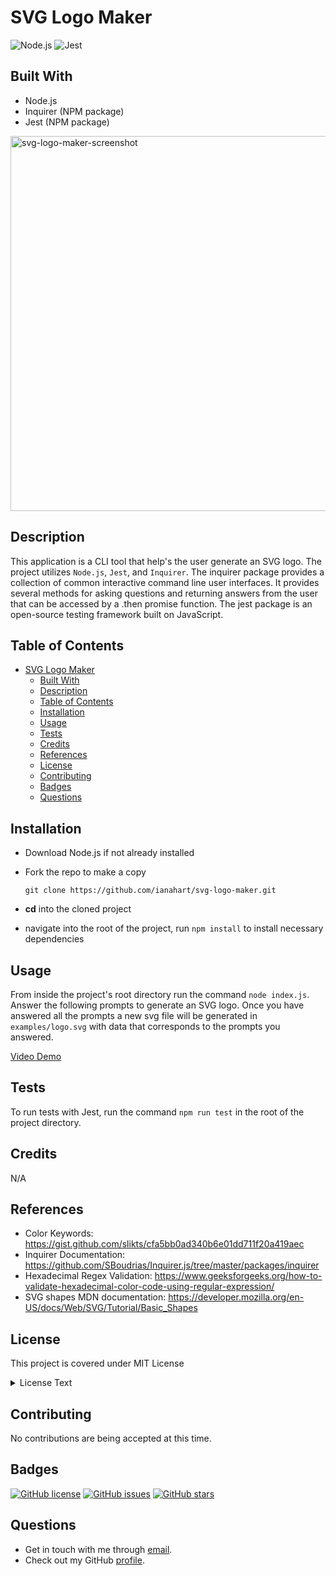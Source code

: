 # SVG Logo Maker

![Node.js](https://camo.githubusercontent.com/85cba226a1290d078f1a437aa87cb872a5bdb30037fa96b8afcddf163cd5b328/68747470733a2f2f696d672e736869656c64732e696f2f7374617469632f76313f7374796c653d666f722d7468652d6261646765266d6573736167653d4e6f64652e6a7326636f6c6f723d333339393333266c6f676f3d4e6f64652e6a73266c6f676f436f6c6f723d464646464646266c6162656c3d)
![Jest](https://camo.githubusercontent.com/1b6197f232f11106fdd5bd0816f5546d4ea99a599b53d338f89fed65b969c780/68747470733a2f2f696d672e736869656c64732e696f2f7374617469632f76313f7374796c653d666f722d7468652d6261646765266d6573736167653d4a65737426636f6c6f723d433231333235266c6f676f3d4a657374266c6f676f436f6c6f723d464646464646266c6162656c3d)

## Built With

- Node.js
- Inquirer (NPM package)
- Jest (NPM package)


<img width="600" alt="svg-logo-maker-screenshot" src="https://github.com/ianahart/svg-logo-maker/assets/29121238/4c135da7-81a7-4f3e-8bda-bb87bd6de7e4">




## Description

This application is a CLI tool that help's the user generate an SVG logo. The project utilizes `Node.js`, `Jest`, and `Inquirer`. The inquirer package provides a collection of common interactive command line user interfaces. It provides several methods for asking questions and returning answers from the user that can be accessed by a .then promise function. The jest package is an open-source testing framework built on JavaScript.

## Table of Contents

- [SVG Logo Maker](#svg-logo-maker)
  - [Built With](#built-with)
  - [Description](#description)
  - [Table of Contents](#table-of-contents)
  - [Installation](#installation)
  - [Usage](#usage)
  - [Tests](#tests)
  - [Credits](#credits)
  - [References](#references)
  - [License](#license)
  - [Contributing](#contributing)
  - [Badges](#badges)
  - [Questions](#questions)

## Installation

- Download Node.js if not already installed
- Fork the repo to make a copy

  `git clone https://github.com/ianahart/svg-logo-maker.git`

- **cd** into the cloned project
- navigate into the root of the project, run `npm install` to install necessary dependencies

## Usage

From inside the project's root directory run the command `node index.js`. Answer the following prompts to generate an SVG logo. Once you have answered all the prompts a new svg file will be generated in `examples/logo.svg` with data that corresponds to the prompts you answered.

[Video Demo](https://drive.google.com/file/d/1jfWteIaHgvs_zRqiN380pRUB_3PzW36M/view)



## Tests
To run tests with Jest, run the command `npm run test` in the root of the project directory.

## Credits

N/A

## References

- Color Keywords: https://gist.github.com/slikts/cfa5bb0ad340b6e01dd711f20a419aec
- Inquirer Documentation: https://github.com/SBoudrias/Inquirer.js/tree/master/packages/inquirer
- Hexadecimal Regex Validation: https://www.geeksforgeeks.org/how-to-validate-hexadecimal-color-code-using-regular-expression/
- SVG shapes MDN documentation: https://developer.mozilla.org/en-US/docs/Web/SVG/Tutorial/Basic_Shapes

## License

This project is covered under MIT License

<details>
  <summary>
    License Text
  </summary>

```

Copyright (c) 2024  Ian Hart

Permission is hereby granted, free of charge, to any person obtaining a copy
of this software and associated documentation files (the "Software"), to deal
in the Software without restriction, including without limitation the rights
to use, copy, modify, merge, publish, distribute, sublicense, and/or sell
copies of the Software, and to permit persons to whom the Software is
furnished to do so, subject to the following conditions:

The above copyright notice and this permission notice shall be included in all
copies or substantial portions of the Software.

THE SOFTWARE IS PROVIDED "AS IS", WITHOUT WARRANTY OF ANY KIND, EXPRESS OR
IMPLIED, INCLUDING BUT NOT LIMITED TO THE WARRANTIES OF MERCHANTABILITY,
FITNESS FOR A PARTICULAR PURPOSE AND NONINFRINGEMENT. IN NO EVENT SHALL THE
AUTHORS OR COPYRIGHT HOLDERS BE LIABLE FOR ANY CLAIM, DAMAGES OR OTHER
LIABILITY, WHETHER IN AN ACTION OF CONTRACT, TORT OR OTHERWISE, ARISING FROM,
OUT OF OR IN CONNECTION WITH THE SOFTWARE OR THE USE OR OTHER DEALINGS IN THE
SOFTWARE.

```

</details>

## Contributing

No contributions are being accepted at this time.

## Badges

[![GitHub license](https://img.shields.io/github/license/ianahart/svg-logo-maker)](https://github.com/ianahart/svg-logo-maker/blob/main/LICENSE)
[![GitHub issues](https://img.shields.io/github/issues/ianahart/svg-logo-maker)](https://github.com/ianahart/svg-logo-maker/issues)
[![GitHub stars](https://img.shields.io/github/stars/ianahart/svg-logo-maker)](https://github.com/ianahart/svg-logo-maker/stargazers)

## Questions

- Get in touch with me through [email](mailto:ianalexhart@gmail.com).
- Check out my GitHub [profile](https://github.com/ianahart).
